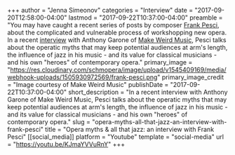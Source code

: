 +++
author = "Jenna Simeonov"
categories = "Interview"
date = "2017-09-20T12:58:00-04:00"
lastmod = "2017-09-22T10:37:00-04:00"
preamble = "You may have caught a recent series of posts by composer [Frank Pesci](/authors-frank-pesci/), about the complicated and vulnerable process of workshopping new opera. In a recent [interview](http://www.makeweirdmusic.com/discover/frank-pesci/) with Anthony Garone of [Make Weird Music](http://www.makeweirdmusic.com/), Pesci talks about the operatic myths that may keep potential audiences at arm's length, the influence of jazz in his music - and its value for classical musicians - and his own \"heroes\" of contemporary opera."
primary_image = "https://res.cloudinary.com/schmopera/image/upload/v1545409169/media/webhook-uploads/1505930972569/frank-pesci.png"
primary_image_credit = "Image courtesy of Make Weird Music"
publishDate = "2017-09-22T10:37:00-04:00"
short_description = "In a recent interview with Anthony Garone of Make Weird Music, Pesci talks about the operatic myths that may keep potential audiences at arm&#039;s length, the influence of jazz in his music - and its value for classical musicians - and his own &quot;heroes&quot; of contemporary opera."
slug = "opera-myths-all-that-jazz-an-interview-with-frank-pesci"
title = "Opera myths &amp; all that jazz: an interview with Frank Pesci"
[[social_media]]
platform = "Youtube"
template = "social-media"
url = "https://youtu.be/KJmaYVVuRnY"
+++


